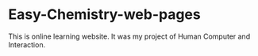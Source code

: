 # Easy-Chemistry-web-pages
This is online learning website. It was my project of Human Computer and Interaction.
